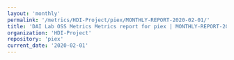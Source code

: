 ```yaml
---
layout: 'monthly'
permalink: '/metrics/HDI-Project/piex/MONTHLY-REPORT-2020-02-01/'
title: 'DAI Lab OSS Metrics Metrics report for piex | MONTHLY-REPORT-2020-02-01'
organization: 'HDI-Project'
repository: 'piex'
current_date: '2020-02-01'
---
```

